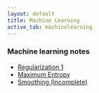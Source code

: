 ```yaml
---
layout: default
title: Machine Learning
active_tab: machinelearning
---
```

### Machine learning notes

* [Regularization 1](/ml/regularization-1.html)
* [Maximum Entropy](/ml/maxent.html)
* [Smoothing (Incomplete)](/ml/smoothing.html)

